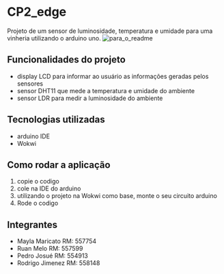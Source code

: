 # CP2_edge

Projeto de um sensor de luminosidade, temperatura e umidade para uma vinheria utilizando o arduino uno.
![para_o_readme](https://github.com/Pedro-Josue/CP2_edge/assets/164249602/790574b9-a73b-4ce4-8e03-cf9093408f31)

## Funcionalidades do projeto
* display LCD para informar ao usuário as informações geradas pelos sensores
* sensor DHT11 que mede a temperatura e umidade do ambiente
* sensor LDR para medir a luminosidade do ambiente

## Tecnologias utilizadas
* arduino IDE
* Wokwi

## Como rodar a aplicação
1. copie o codigo
2. cole na IDE do arduino
3. utilizando o projeto na Wokwi como base, monte o seu circuito arduino
4. Rode o codigo

## Integrantes
* Mayla Maricato RM: 557754
* Ruan Melo RM: 557599
* Pedro Josué RM: 554913
* Rodrigo Jimenez RM: 558148
